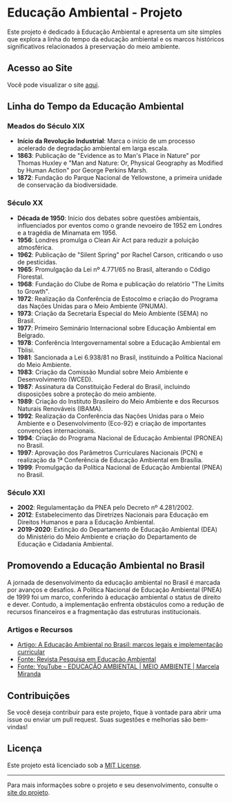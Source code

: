 # Educação Ambiental - Projeto

Este projeto é dedicado à Educação Ambiental e apresenta um site simples que explora a linha do tempo da educação ambiental e os marcos históricos significativos relacionados à preservação do meio ambiente.

## Acesso ao Site

Você pode visualizar o site [aqui](https://michaeldouglasca.github.io/Educacao-Ambiental-IFTO-Colinas-do-Tocantins/).

## Linha do Tempo da Educação Ambiental

### Meados do Século XIX

- **Início da Revolução Industrial**: Marca o início de um processo acelerado de degradação ambiental em larga escala.
- **1863**: Publicação de "Evidence as to Man's Place in Nature" por Thomas Huxley e "Man and Nature: Or, Physical Geography as Modified by Human Action" por George Perkins Marsh.
- **1872**: Fundação do Parque Nacional de Yellowstone, a primeira unidade de conservação da biodiversidade.

### Século XX

- **Década de 1950**: Início dos debates sobre questões ambientais, influenciados por eventos como o grande nevoeiro de 1952 em Londres e a tragédia de Minamata em 1956.
- **1956**: Londres promulga o Clean Air Act para reduzir a poluição atmosférica.
- **1962**: Publicação de "Silent Spring" por Rachel Carson, criticando o uso de pesticidas.
- **1965**: Promulgação da Lei nº 4.771/65 no Brasil, alterando o Código Florestal.
- **1968**: Fundação do Clube de Roma e publicação do relatório "The Limits to Growth".
- **1972**: Realização da Conferência de Estocolmo e criação do Programa das Nações Unidas para o Meio Ambiente (PNUMA).
- **1973**: Criação da Secretaria Especial do Meio Ambiente (SEMA) no Brasil.
- **1977**: Primeiro Seminário Internacional sobre Educação Ambiental em Belgrado.
- **1978**: Conferência Intergovernamental sobre a Educação Ambiental em Tblisi.
- **1981**: Sancionada a Lei 6.938/81 no Brasil, instituindo a Política Nacional do Meio Ambiente.
- **1983**: Criação da Comissão Mundial sobre Meio Ambiente e Desenvolvimento (WCED).
- **1987**: Assinatura da Constituição Federal do Brasil, incluindo disposições sobre a proteção do meio ambiente.
- **1989**: Criação do Instituto Brasileiro do Meio Ambiente e dos Recursos Naturais Renováveis (IBAMA).
- **1992**: Realização da Conferência das Nações Unidas para o Meio Ambiente e o Desenvolvimento (Eco-92) e criação de importantes convenções internacionais.
- **1994**: Criação do Programa Nacional de Educação Ambiental (PRONEA) no Brasil.
- **1997**: Aprovação dos Parâmetros Curriculares Nacionais (PCN) e realização da 1ª Conferência de Educação Ambiental em Brasília.
- **1999**: Promulgação da Política Nacional de Educação Ambiental (PNEA) no Brasil.

### Século XXI

- **2002**: Regulamentação da PNEA pelo Decreto nº 4.281/2002.
- **2012**: Estabelecimento das Diretrizes Nacionais para Educação em Direitos Humanos e para a Educação Ambiental.
- **2019-2020**: Extinção do Departamento de Educação Ambiental (DEA) do Ministério do Meio Ambiente e criação do Departamento de Educação e Cidadania Ambiental.

## Promovendo a Educação Ambiental no Brasil

A jornada de desenvolvimento da educação ambiental no Brasil é marcada por avanços e desafios. A Política Nacional de Educação Ambiental (PNEA) de 1999 foi um marco, conferindo à educação ambiental o status de direito e dever. Contudo, a implementação enfrenta obstáculos como a redução de recursos financeiros e a fragmentação das estruturas institucionais.

### Artigos e Recursos

- [Artigo: A Educação Ambiental no Brasil: marcos legais e implementação curricular](#)
- [Fonte: Revista Pesquisa em Educação Ambiental](#)
- [Fonte: YouTube - EDUCAÇÃO AMBIENTAL | MEIO AMBIENTE | Marcela Miranda](#)

## Contribuições

Se você deseja contribuir para este projeto, fique à vontade para abrir uma issue ou enviar um pull request. Suas sugestões e melhorias são bem-vindas!

## Licença

Este projeto está licenciado sob a [MIT License](LICENSE).

---

Para mais informações sobre o projeto e seu desenvolvimento, consulte o [site do projeto](https://michaeldouglasca.github.io/Educacao-Ambiental-IFTO-Colinas-do-Tocantins/).
